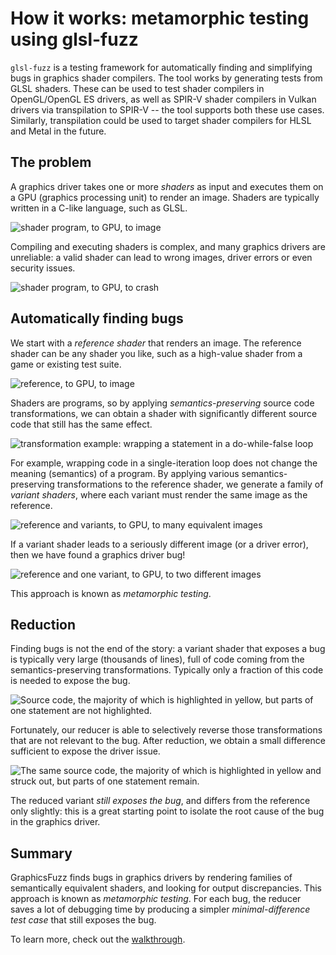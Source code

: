 # How it works: metamorphic testing using glsl-fuzz

`glsl-fuzz` is a testing framework for automatically finding and simplifying bugs in graphics shader compilers. The tool works by generating tests from GLSL shaders.  These can be used to test shader compilers in OpenGL/OpenGL ES drivers, as well as SPIR-V shader compilers in Vulkan drivers via transpilation to SPIR-V -- the tool supports both these use cases.  Similarly, transpilation could be used to target shader compilers for HLSL and Metal in the future.

## The problem

A graphics driver takes one or more *shaders* as input and executes them on a GPU (graphics processing unit) to render an image.
Shaders are typically written in a C-like language,
such as GLSL.

![shader program, to GPU, to image](images/shader-gpu-image.png)

Compiling and executing shaders is complex, and many graphics drivers are unreliable: a valid shader can lead to wrong images, driver errors or even security issues.

![shader program, to GPU, to crash](images/shader-gpu-crash.png)

## Automatically finding bugs

We start with a *reference shader* that renders an image. The reference shader can be any shader you like, such as a high-value shader from a game or existing test suite.

![reference, to GPU, to image](images/reference-gpu-image.png)

Shaders are programs, so by applying *semantics-preserving* source code transformations, we can obtain a shader with significantly different source code that still has the same effect.

![transformation example: wrapping a statement in a do-while-false loop](images/transformation-example.png)

For example, wrapping code in a single-iteration loop does not change the meaning (semantics) of a program. By applying various semantics-preserving transformations to the reference shader, we generate a family of *variant shaders*, where each variant must render the same image as the reference.

![reference and variants, to GPU, to many equivalent images](images/variant-same.png)

If a variant shader leads to a seriously different image (or a driver error), then we have found a graphics driver bug!

![reference and one variant, to GPU, to two different images](images/variant-bug-wrongimg.png)

This approach is known as *metamorphic testing*.

## Reduction

Finding bugs is not the end of the story: a variant shader that exposes a bug is typically very large (thousands of lines), full of code coming from the semantics-preserving transformations. Typically only a fraction of this code is needed to expose the bug.

![Source code, the majority of which is highlighted in yellow, but parts of one statement are not highlighted.](images/variant-haystack.png)

Fortunately, our reducer is able to selectively reverse those transformations that are not relevant to the bug. After reduction, we obtain a small difference sufficient to expose the driver issue.

![The same source code, the majority of which is highlighted in yellow and struck out, but parts of one statement remain.](images/variant-reduced.png)

The reduced variant *still exposes the bug*, and differs from the reference only slightly: this is a great starting point to isolate the root cause of the bug in the graphics driver.

## Summary

GraphicsFuzz finds bugs in graphics drivers by rendering families of semantically equivalent shaders, and looking for output discrepancies. This approach is known as *metamorphic testing*. For each bug, the reducer saves a lot of debugging time by producing a simpler *minimal-difference test case* that still exposes the bug.

To learn more, check out the [walkthrough](glsl-fuzz-walkthrough.md).
